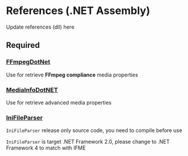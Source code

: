 # References (.NET Assembly)
Update references (dll) here

## Required
### [FFmpegDotNet](https://github.com/Anime4000/FFmpegDotNet)
Use for retrieve **FFmpeg compliance** media properties

### [MediaInfoDotNET](https://github.com/x265/MediaInfoDotNet)
Use for retrieve advanced media properties

### [IniFileParser](https://github.com/rickyah/ini-parser)
`IniFileParser` release only source code, you need to compile before use

`IniFileParser` is target .NET Framework 2.0, please change to .NET Framework 4 to match with IFME